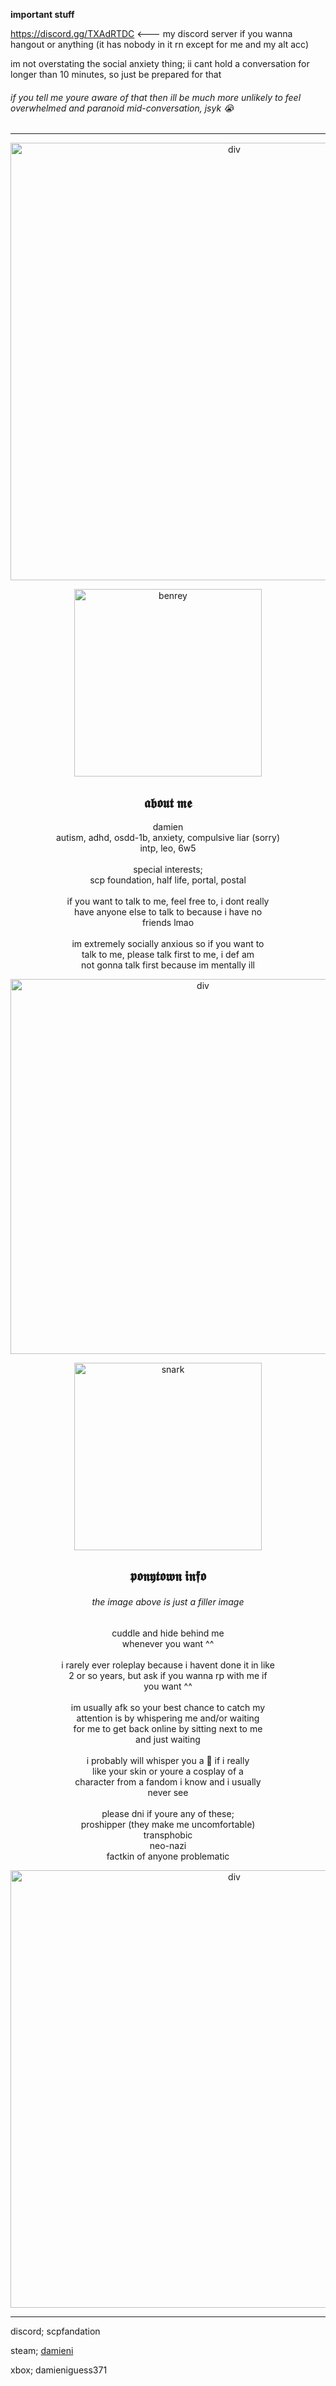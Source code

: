 **important stuff**

https://discord.gg/TXAdRTDC <--- my discord server if you wanna hangout or anything (it has nobody in it rn except for me and my alt acc)

im not overstating the social anxiety thing; ii cant hold a conversation for longer than 10 minutes, so just be prepared for that
###### if you tell me youre aware of that then ill be much more unlikely to feel overwhelmed and paranoid mid-conversation, jsyk 😭

***

<p align="center">
<img width="700" src="https://files.catbox.moe/1dkkur.png" alt="div">
</p>
<p align="center">
<img width="300" src="https://i.postimg.cc/3NSJKzR4/benreyplushpng.png" alt="benrey">
 </p>
                
<h2 align="center">
𝖆𝖇𝖔𝖚𝖙 𝖒𝖊
</h2>
<p align="center">
   damien
   <br>autism, adhd, osdd-1b, anxiety, compulsive liar (sorry)
<br>intp, leo, 6w5
    <br>
   <br>special interests;
<br>scp foundation, half life, portal, postal
    <br>
    <br>if you want to talk to me, feel free to, i dont really
<br> have anyone else to talk to because i have no
    <br>friends lmao
<br>
<br>im extremely socially anxious so if you want to
<br>talk to me, please talk first to me, i def am
<br>not gonna talk first because im mentally ill
</p>
<p align="center">
   <img width="600" src="https://64.media.tumblr.com/9d442bd1d2ca26add6477eec9e96c724/6ba7b765c60690bb-88/s1280x1920/c0d942d02aff2f9d95f1de4acb374d9aa024195d.pnj" alt="div">
</p>
<p align="center">
   <img width="300" src="https://64.media.tumblr.com/b9aad61b05140eb6ca687107c880b15e/e5a0ef7972042c81-3d/s640x960/fcb6610d6848441a7d0ae595406b6c5203f5734e.png" alt="snark">
</p>
<h2 align="center">
     𝖕𝖔𝖓𝖞𝖙𝖔𝖜𝖓 𝖎𝖓𝖋𝖔
</h2>
<h6 align="center">
   the image above is just a filler image
</h6>
<p align="center">
   cuddle and hide behind me
<br>whenever you want ^^
   <br>
   <br>i rarely ever roleplay because i havent done it in like
<br>2 or so years, but ask if you wanna rp with me if
<br> you want ^^
<br>
<br> im usually afk so your best chance to catch my
<br> attention is by whispering me and/or waiting
<br> for me to get back online by sitting next to me
<br> and just waiting
<br>
<br> i probably will whisper you a 👑 if i really
<br> like your skin or youre a cosplay of a
<br> character from a fandom i know and i usually
<br> never see
<br> 
<br>please dni if youre any of these;
<br>proshipper (they make me uncomfortable)
<br>transphobic
<br>neo-nazi
<br>factkin of anyone problematic
<p align="center">
   <img width="700" src="https://files.catbox.moe/o4xu5w.png" alt="div">
</p>

***

discord; scpfandation

steam; [damieni](https://steamcommunity.com/id/damieni/)

xbox; damieniguess371
